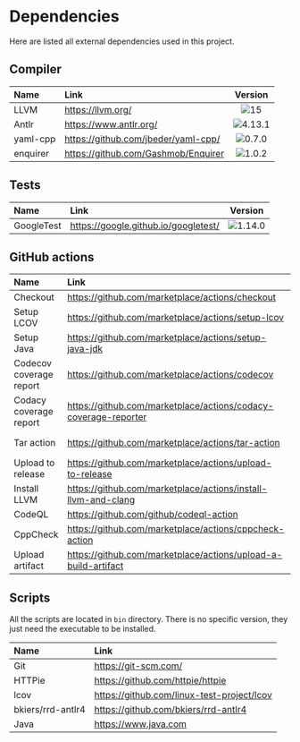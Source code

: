 # Dependencies

Here are listed all external dependencies used in this project.

## Compiler

| **Name** | **Link**                            |                     **Version**                      |
|:---------|:------------------------------------|:----------------------------------------------------:|
| LLVM     | https://llvm.org/                   |     ![15](https://img.shields.io/badge/15-green)     |
| Antlr    | https://www.antlr.org/              | ![4.13.1](https://img.shields.io/badge/4.13.1-green) |
| yaml-cpp | https://github.com/jbeder/yaml-cpp/ |  ![0.7.0](https://img.shields.io/badge/0.7.0-green)  |
| enquirer | https://github.com/Gashmob/Enquirer |  ![1.0.2](https://img.shields.io/badge/1.0.2-green)  |

## Tests

| **Name**   | **Link**                             |                     **Version**                      |
|:-----------|:-------------------------------------|:----------------------------------------------------:|
| GoogleTest | https://google.github.io/googletest/ | ![1.14.0](https://img.shields.io/badge/1.14.0-green) |

## GitHub actions

| **Name**                | **Link**                                                        |                     **Version**                      |
|:------------------------|:----------------------------------------------------------------|:----------------------------------------------------:|
| Checkout                | https://github.com/marketplace/actions/checkout                 |     ![v4](https://img.shields.io/badge/v4-green)     |
| Setup LCOV              | https://github.com/marketplace/actions/setup-lcov               |     ![v1](https://img.shields.io/badge/v1-green)     |
| Setup Java              | https://github.com/marketplace/actions/setup-java-jdk           |     ![v4](https://img.shields.io/badge/v4-green)     |
| Codecov coverage report | https://github.com/marketplace/actions/codecov                  |     ![v4](https://img.shields.io/badge/v4-green)     |
| Codacy coverage report  | https://github.com/marketplace/actions/codacy-coverage-reporter |     ![v1](https://img.shields.io/badge/v1-green)     |
| Tar action              | https://github.com/marketplace/actions/tar-action               | ![v1.1.3](https://img.shields.io/badge/v1.1.3-green) |
| Upload to release       | https://github.com/marketplace/actions/upload-to-release        | ![v0.1.1](https://img.shields.io/badge/v0.1.1-green) |
| Install LLVM            | https://github.com/marketplace/actions/install-llvm-and-clang   |     ![v2](https://img.shields.io/badge/v2-green)     |
| CodeQL                  | https://github.com/github/codeql-action                         |     ![v3](https://img.shields.io/badge/v3-green)     |
| CppCheck                | https://github.com/marketplace/actions/cppcheck-action          |   ![v3.0](https://img.shields.io/badge/v3.0-green)   |
| Upload artifact         | https://github.com/marketplace/actions/upload-a-build-artifact  |     ![v4](https://img.shields.io/badge/v4-green)     |

## Scripts

All the scripts are located in `bin` directory. There is no specific version, they just need the executable to be
installed.

| **Name**          | **Link**                                   |
|:------------------|:-------------------------------------------|
| Git               | https://git-scm.com/                       |
| HTTPie            | https://github.com/httpie/httpie           |
| lcov              | https://github.com/linux-test-project/lcov |
| bkiers/rrd-antlr4 | https://github.com/bkiers/rrd-antlr4       |
| Java              | https://www.java.com                       |
